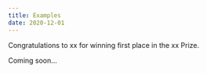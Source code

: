 ```yaml
---
title: Examples
date: 2020-12-01
---
```


Congratulations to xx for winning first place in the xx Prize.

<!--more-->

Coming soon...
